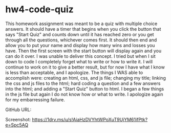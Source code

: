 # hw4-code-quiz

This homework assignment was meant to be a quiz with multiple choice answers. It should have a timer that begins when you click the button that says "Start Quiz" and counts down until it has reached zero or you get through all the questions, whichever comes first. It should then end and allow you to put your name and display how many wins and losses you have. Then the first screen with the start button will display again and you can do it over. I was unable to deliver this concept. I tried but when I sit down to code I completely forget what to write or how to write it. I will continue to work on it to give a better result, but for now I have what I know is less than acceptable, and I apologize. The things I WAS able to accomplish were: creating an html, css, and js file; changing my title; linking the css and js files to the html; hard coding a question and a few answers into the html; and adding a "Start Quiz" button to html. I began a few things in the js file but again I do not know how or what to write. I apologize again for my embarressing failure. 

GitHub URL:

Screenshot:
https://1drv.ms/u/s!AiaHzDVYhtWPoXuT9UjYM61ifPtk?e=Spc5AQ
